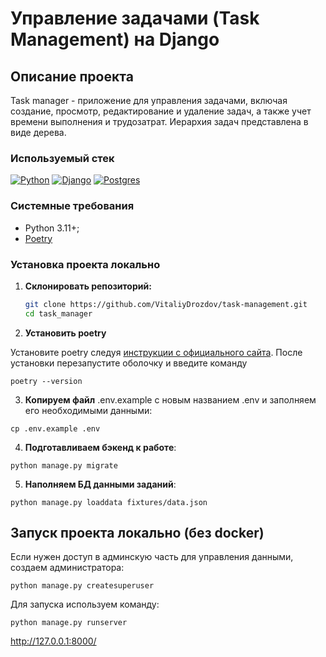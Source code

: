 # Управление задачами (Task Management) на Django


## Описание проекта<a name="description"></a>
Task manager - приложение для управления задачами, включая создание, просмотр, редактирование и удаление задач, а также учет времени выполнения и трудозатрат. Иерархия задач представлена в виде дерева.


### Используемый стек<a name="stack"></a>

[![Python][Python-badge]][Python-url]
[![Django][Django-badge]][Django-url]
[![Postgres][Postgres-badge]][Postgres-url]

### Системные требования
- Python 3.11+;
- [Poetry](https://python-poetry.org/docs/#installing-with-the-official-installer)


### Установка проекта локально <a name="local-install"></a>

1. **Склонировать репозиторий:**

   ```bash
   git clone https://github.com/VitaliyDrozdov/task-management.git
   cd task_manager

2. **Установить poetry**

Установите poetry следуя [инструкции с официального сайта](https://python-poetry.org/docs/#installation).
После установки перезапустите оболочку и введите команду
```SHELL
poetry --version
```
3. **Копируем файл**  .env.example с новым названием .env и заполняем его необходимыми данными:

```shell
cp .env.example .env
```


4. **Подготавливаем бэкенд к работе**:

```shell
python manage.py migrate
```

5. **Наполняем БД данными заданий**:

```shell
python manage.py loaddata fixtures/data.json
```

## Запуск проекта локально (без docker)<a name="local-run"></a>

Если нужен доступ в админскую часть для управления данными, создаем администратора:

```shell
python manage.py createsuperuser
```

Для запуска используем команду:

```shell
python manage.py runserver
```

http://127.0.0.1:8000/


<!-- MARKDOWN LINKS & BADGES -->

[Python-url]: https://www.python.org/

[Python-badge]: https://img.shields.io/badge/Python-376f9f?style=for-the-badge&logo=python&logoColor=white

[Django-url]: https://github.com/django/django

[Django-badge]: https://img.shields.io/badge/Django-0c4b33?style=for-the-badge&logo=django&logoColor=white


[Postgres-url]: https://www.postgresql.org/

[Postgres-badge]: https://img.shields.io/badge/postgres-306189?style=for-the-badge&logo=postgresql&logoColor=white
